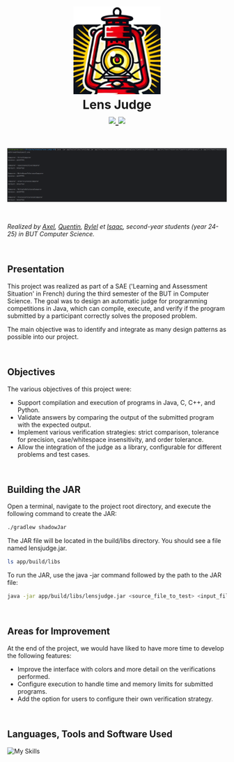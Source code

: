 <h1 align="center">
  <br>
  <img src="https://github.com/axelriv62/lens-judge/blob/main/app/src/main/resources/img/icon.png" width="200">
  <br>
  <b>Lens Judge</b>
  <br>
  <a href="https://github.com/axelriv62/lens-judge/blob/main/README.md">
    <img src="https://img.shields.io/badge/README-FR-blue">
  </a>
  <a href="https://github.com/axelriv62/lens-judge/blob/main/README-EN.md">
    <img src="https://img.shields.io/badge/README-EN-blue">
  </a>
</h1>

<br>

<p align="center">
  <img src="https://github.com/axelriv62/lens-judge/blob/main/app/src/main/resources/img/screenshot.png" width="1200">
</p>

<br>

*Realized by [Axel](https://github.com/axelriv62), [Quentin](https://github.com/quentinltg), [Bylel](https://github.com/SirSweazzyyy) et [Isaac](https://github.com/IsaacDuflos), second-year students (year 24-25) in BUT Computer Science.*

<br>

## Presentation

This project was realized as part of a SAE ('Learning and Assessment Situation' in French) during the third semester of the BUT in Computer Science. 
The goal was to design an automatic judge for programming competitions in Java, which can compile, execute, and verify if the program submitted by a participant correctly solves the proposed problem.

The main objective was to identify and integrate as many design patterns as possible into our project.

<br>

## Objectives

The various objectives of this project were:

+ Support compilation and execution of programs in Java, C, C++, and Python.
+ Validate answers by comparing the output of the submitted program with the expected output.
+ Implement various verification strategies: strict comparison, tolerance for precision, case/whitespace insensitivity, and order tolerance.
+ Allow the integration of the judge as a library, configurable for different problems and test cases.

<br>

## Building the JAR
Open a terminal, navigate to the project root directory, and execute the following command to create the JAR:
```bash
./gradlew shadowJar
```
The JAR file will be located in the build/libs directory. You should see a file named lensjudge.jar.
```bash
ls app/build/libs
```
To run the JAR, use the java -jar command followed by the path to the JAR file:
```bash
java -jar app/build/libs/lensjudge.jar <source_file_to_test> <input_file> <output_file>
```

<br>

## Areas for Improvement

At the end of the project, we would have liked to have more time to develop the following features:

+ Improve the interface with colors and more detail on the verifications performed. 
+ Configure execution to handle time and memory limits for submitted programs. 
+ Add the option for users to configure their own verification strategy.

<br>

## Languages, Tools and Software Used

![My Skills](https://go-skill-icons.vercel.app/api/icons?i=java,gradle,git,gitlab&theme=dark)